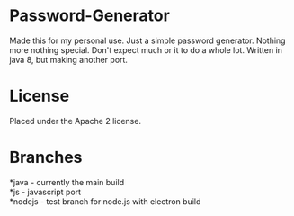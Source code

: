 # Password-Generator
Made this for my personal use. Just a simple password generator. Nothing more nothing special.
Don't expect much or it to do a whole lot. Written in java 8, but making another port.

# License
Placed under the Apache 2 license.

# Branches
*java - currently the main build <br />
*js - javascript port <br />
*nodejs - test branch for node.js with electron build <br />